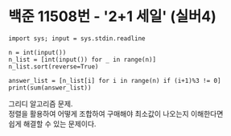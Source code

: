 # 백준 11508번 - '2+1 세일' (실버4)

```
import sys; input = sys.stdin.readline 

n = int(input())
n_list = [int(input()) for _ in range(n)]
n_list.sort(reverse=True)

answer_list = [n_list[i] for i in range(n) if (i+1)%3 != 0]
print(sum(answer_list))
```

그리디 알고리즘 문제.  
정렬을 활용하여 어떻게 조합하여 구매해야 최소값이 나오는지 이해한다면  
쉽게 해결할 수 있는 문제이다.  